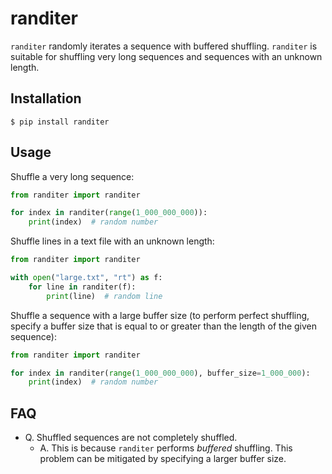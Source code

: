 # randiter

`randiter` randomly iterates a sequence with buffered shuffling.
`randiter` is suitable for shuffling very long sequences and sequences with an unknown length.

## Installation

```commandline
$ pip install randiter
```

## Usage

Shuffle a very long sequence:

```python
from randiter import randiter

for index in randiter(range(1_000_000_000)):
    print(index)  # random number
```

Shuffle lines in a text file with an unknown length:

```python
from randiter import randiter

with open("large.txt", "rt") as f:
    for line in randiter(f):
        print(line)  # random line
```

Shuffle a sequence with a large buffer size (to perform perfect shuffling, specify a buffer size that is equal to or greater than the length of the given sequence):

```python
from randiter import randiter

for index in randiter(range(1_000_000_000), buffer_size=1_000_000):
    print(index)  # random number
```

## FAQ

- Q. Shuffled sequences are not completely shuffled.
  - A. This is because `randiter` performs *buffered* shuffling. This problem can be mitigated by specifying a larger buffer size.
